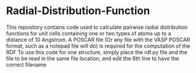 # Radial-Distribution-Function
This repository contains code used to calculate pairwise radial distribution functions for unit cells containing one or two types of atoms up to a distance of 10 Angstrom.
A POSCAR file (Or any file with the VASP POSCAR format, such as a notepad file will do) is required for the computation of the RDF
To use this code for one structure, simply place the rdf.py file and the file to be read in the same file location, and edit the 6th line to have the correct filename.
